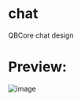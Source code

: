 # chat
QBCore chat design

# Preview:
![image](https://user-images.githubusercontent.com/89866234/210882771-65621ee4-a022-48eb-a5cd-434a5633f81f.png)
